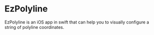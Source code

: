# EzPolyline
EzPolyline is an iOS app in swift that can help you to visually configure a string of polyline coordinates.
